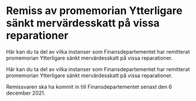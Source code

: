 # Remiss av promemorian Ytterligare sänkt mervärdesskatt på vissa reparationer

Här kan du ta del av vilka instanser som Finansdepartementet har remitterat promemorian Ytterligare sänkt mervärdesskatt på vissa reparationer.

Här kan du ta del av vilka instanser som Finansdepartementet har remitterat promemorian Ytterligare sänkt mervärdesskatt på vissa reparationer.

Remissvaren ska ha kommit in till Finansdepartementet senast den 6 december 2021.
